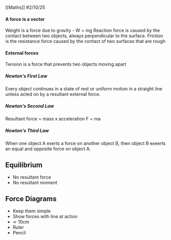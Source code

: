 [[Maths]]
#2/10/25
#### A force is a vector

Weight is a force due to gravity - W = mg
Reaction force is caused by the contact between two objects, always perpendicular to the surface.
Friction is the resistance force caused by the contact of two surfaces that are rough
#### External forces
Tension is a force that prevents two objects moving apart
##### Newton's First Law
Every object continues in a state of rest or uniform motion in a straight line unless acted on by a resultant external force.
##### Newton's Second Law
Resultant force = mass x acceleration
F = ma
##### Newton's Third Law
When one object A exerts a force on another object B, then object B exeerts an equal and opposite force on object A.
## Equilibrium
- No resultant force
- No resultant moment
## Force Diagrams
- Keep them simple
- Show forces with line at action
- ≃ 10cm
- Ruler
- Pencil
